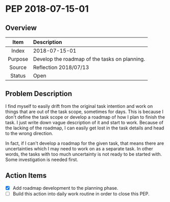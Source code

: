 # PEP 2018-07-15-01

## Overview

| Item | Description |
|:----:|:------------|
| Index | 2018-07-15-01 |
| Purpose | Develop the roadmap of the tasks on planning.  |
| Source | Reflection 2018/07/13 |
| Status | Open |

## Problem Description

I find myself to easily drift from the original task intention and work on things that are out of the task scope, sometimes for days. This is because I don't define the task scope or develop a roadmap of how I plan to finish the task. I just write down vague description of it and start to work. Because of the lacking of the roadmap, I can easily get lost in the task details and head to the wrong direction.

In fact, if I can't develop a roadmap for the given task, that means there are uncertainties which I may need to work on as a separate task. In other words, the tasks with too much uncertainty is not ready to be started with. Some investigation is needed first.

## Action Items

- [x] Add roadmap development to the planning phase.
- [ ] Build this action into daily work routine in order to close this PEP.
